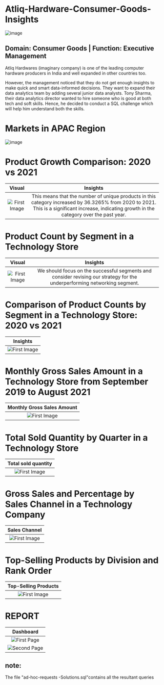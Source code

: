 # Atliq-Hardware-Consumer-Goods-Insights
![image](https://github.com/leo7736/SQL_Projects/blob/main/Ad-Hoc%20_SQL_Project/images/main.jpg)

## Domain:  Consumer Goods |  Function:  Executive Management
Atliq Hardwares (imaginary company) is one of the leading computer hardware producers in India and well expanded in other countries too.

However, the management noticed that they do not get enough insights to make quick and smart data-informed decisions. They want to expand their data analytics team by adding several junior data analysts. Tony Sharma, their data analytics director wanted to hire someone who is good at both tech and soft skills. 
Hence, he decided to conduct a SQL challenge which will help him understand both the skills.

# Markets in APAC Region

![image](https://github.com/leo7736/SQL_Projects/blob/main/Ad-Hoc%20_SQL_Project/images/region.jpg)

# Product Growth Comparison: 2020 vs 2021

|Visual|Insights|
|:-:|:-:|
|![First Image](https://github.com/leo7736/SQL_Projects/blob/main/Ad-Hoc%20_SQL_Project/images/product_growth.jpg)|This means that the number of unique products in this category increased by 36.3265% from 2020 to 2021. This is a significant increase, indicating growth in the category over the past year. |

# Product Count by Segment in a Technology Store
|Visual|Insights|
|:-:|:-:|
|![First Image](https://github.com/leo7736/SQL_Projects/blob/main/Ad-Hoc%20_SQL_Project/images/product_count.jpg)|We should focus on the successful segments and consider revising our strategy for the underperforming networking segment.|

# Comparison of Product Counts by Segment in a Technology Store: 2020 vs 2021
|Insights|
|:-:|
|![First Image](https://github.com/leo7736/SQL_Projects/blob/main/Ad-Hoc%20_SQL_Project/images/3.png)|

# Monthly Gross Sales Amount in a Technology Store from September 2019 to August 2021
|Monthly Gross Sales Amount|
|:-:|
|![First Image](https://github.com/leo7736/SQL_Projects/blob/main/Ad-Hoc%20_SQL_Project/images/Gross%20sales.jpg)|

# Total Sold Quantity by Quarter in a Technology Store
|Total sold quantity|
|:-:|
|![First Image](https://github.com/leo7736/SQL_Projects/blob/main/Ad-Hoc%20_SQL_Project/images/quarter_growth.jpg)|

# Gross Sales and Percentage by Sales Channel in a Technology Company

|Sales Channel|
|:-:|
|![First Image](https://github.com/leo7736/SQL_Projects/blob/main/Ad-Hoc%20_SQL_Project/images/sales_channel.jpg)|

# Top-Selling Products by Division and Rank Order

|Top-Selling Products|
|:-:|
|![First Image](https://github.com/leo7736/SQL_Projects/blob/main/Ad-Hoc%20_SQL_Project/images/top_divsion.jpg)|

# REPORT

|Dashboard|
|:-:|
|![First Page](https://raw.githubusercontent.com/leo7736/SQL_Projects/main/Ad-Hoc%20_SQL_Project/scrn_sht/ad-hoc1.png)|
|![Second Page](https://github.com/leo7736/SQL_Projects/blob/main/Ad-Hoc%20_SQL_Project/scrn_sht/adhoc2.png)|


## note:

The file "ad-hoc-requests -Solutions.sql"contains all the resultant queries
